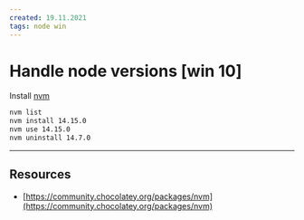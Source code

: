 ```yaml
---
created: 19.11.2021
tags: node win
---
```


# Handle node versions [win 10]

Install [nvm](https://github.com/nvm-sh/nvm)

```bash
nvm list
nvm install 14.15.0
nvm use 14.15.0
nvm uninstall 14.7.0
```

---

## Resources

* [https://community.chocolatey.org/packages/nvm](https://community.chocolatey.org/packages/nvm)
